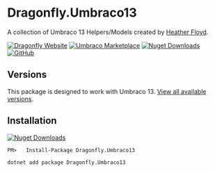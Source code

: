 # Dragonfly.Umbraco13 #

A collection of Umbraco 13 Helpers/Models created by [Heather Floyd](https://www.HeatherFloyd.com).


[![Dragonfly Website](https://img.shields.io/badge/Dragonfly-Website-A84492)](https://dragonflylibraries.com/umbraco-packages/umbraco-helpers/) [![Umbraco Marketplace](https://img.shields.io/badge/Umbraco-Marketplace-3544B1?logo=Umbraco&logoColor=white)](https://marketplace.umbraco.com/package/dragonfly.umbraco13) [![Nuget Downloads](https://buildstats.info/nuget/Dragonfly.Umbraco13)](https://www.nuget.org/packages/Dragonfly.Umbraco13) [![GitHub](https://img.shields.io/badge/GitHub-Sourcecode-blue?logo=github)](https://github.com/hfloyd/Dragonfly.Umbraco13)


## Versions ##
This package is designed to work with Umbraco 13. [View all available versions](https://DragonflyLibraries.com/umbraco-packages/umbraco-helpers/#Versions).

## Installation ##

[![Nuget Downloads](https://buildstats.info/nuget/Dragonfly.Umbraco13)](https://www.nuget.org/packages/Dragonfly.Umbraco13)


```
PM>   Install-Package Dragonfly.Umbraco13

dotnet add package Dragonfly.Umbraco13

```
